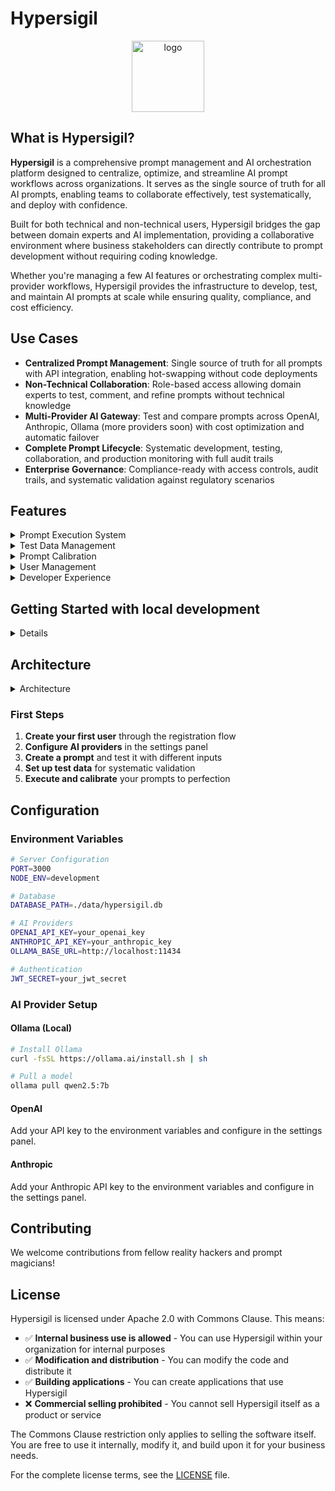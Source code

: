 # Hypersigil

<p align="center">
<img width="116" height="114" alt="logo" src="https://github.com/user-attachments/assets/929a4eee-e990-4f65-ba0e-aee2384924f7" />
</p>

## What is Hypersigil?

**Hypersigil** is a comprehensive prompt management and AI orchestration platform designed to centralize, optimize, and streamline AI prompt workflows across organizations. It serves as the single source of truth for all AI prompts, enabling teams to collaborate effectively, test systematically, and deploy with confidence.

Built for both technical and non-technical users, Hypersigil bridges the gap between domain experts and AI implementation, providing a collaborative environment where business stakeholders can directly contribute to prompt development without requiring coding knowledge. 

Whether you're managing a few AI features or orchestrating complex multi-provider workflows, Hypersigil provides the infrastructure to develop, test, and maintain AI prompts at scale while ensuring quality, compliance, and cost efficiency.

## Use Cases

- **Centralized Prompt Management**: Single source of truth for all prompts with API integration, enabling hot-swapping without code deployments
- **Non-Technical Collaboration**: Role-based access allowing domain experts to test, comment, and refine prompts without technical knowledge
- **Multi-Provider AI Gateway**: Test and compare prompts across OpenAI, Anthropic, Ollama (more providers soon) with cost optimization and automatic failover
- **Complete Prompt Lifecycle**: Systematic development, testing, collaboration, and production monitoring with full audit trails
- **Enterprise Governance**: Compliance-ready with access controls, audit trails, and systematic validation against regulatory scenarios

## Features

<details>
<summary>Prompt Execution System</summary>

- **Multi-Provider Support**: Execute prompts across Ollama, OpenAI, Anthropic, and other AI providers
- **Asynchronous Processing**: Background execution with real-time status tracking
- **Provider Health Monitoring**: Automatic failover and health checking
- **Execution Bundles**: Organize and track related prompt executions

</details>

<details>
<summary>Test Data Management</summary>

- **Systematic Testing**: Create test data groups for comprehensive prompt validation
- **Batch Execution**: Run prompts against multiple test cases simultaneously
- **Data Import**: Import test datasets from various formats (csv, markdown, json)
- **Result Analysis**: Compare outcomes across different test scenarios

</details>
<details>
<summary>Prompt Calibration</summary>

- **Intelligent Adjustment**: AI-powered prompt refinement based on execution results
- **Comment System**: Collaborative feedback and analysis of prompt performance
- **Version Control**: Track prompt evolution and performance over time

</details>
<details>
<summary>User Management</summary>

- **Role-Based Access**: Admin, user, and viewer roles with appropriate permissions
- **Invitation System**: Secure user onboarding with invitation links
- **API Key Management**: Centralized management of AI provider credentials
- **Collaborative Workflows**: Team-based prompt development and testing

</details>
<details>
<summary>Developer Experience</summary>

- **Type-Safe APIs**: Full TypeScript support with ts-typed-api
- **RESTful Architecture**: Clean, well-documented API endpoints
- **Extensible Design**: Plugin architecture for custom providers and features

</details>


## Getting Started with local development
<details><summary>Details</summary>

### Prerequisites
- Node.js 18+ 
- npm or yarn
- (Optional) Ollama for local AI models

### Installation

1. **Clone the repository**
   ```bash
   git clone <repository-url>
   cd hypersigil
   ```

2. **Install backend dependencies**
   ```bash
   cd backend
   npm install
   ```

3. **Install frontend dependencies**
   ```bash
   cd ../ui
   npm install
   ```

4. **Configure environment**
   ```bash
   cd ../backend
   cp .env.example .env
   # Edit .env with your configuration
   ```

5. **Start the development servers**
   
   Backend:
   ```bash
   cd backend
   npm run dev
   ```
   
   Frontend (in a new terminal):
   ```bash
   cd ui
   npm run dev
   ```

6. **Access the application**
   - Frontend: http://localhost:5173
   - Backend API: http://localhost:3000

</details>

## Architecture
<details>
<summary>Architecture</summary>

### Backend
- **Node.js/TypeScript**: Type-safe server implementation
- **Express.js**: RESTful API framework
- **SQLite**: Lightweight, embedded database
- **ts-typed-api**: Type-safe API definitions shared between frontend and backend

### Frontend
- **Vue 3**: Modern reactive framework with Composition API
- **TypeScript**: Full type safety across the application
- **Tailwind CSS**: Utility-first styling framework
- **shadcn/ui**: Beautiful, accessible component library

### AI Providers
- **Ollama**: Local AI model execution
- **OpenAI**: GPT models and embeddings
- **Anthropic**: Advanced reasoning and analysis
- **Extensible**: Plugin system for additional providers
</details>

### First Steps

1. **Create your first user** through the registration flow
2. **Configure AI providers** in the settings panel
3. **Create a prompt** and test it with different inputs
4. **Set up test data** for systematic validation
5. **Execute and calibrate** your prompts to perfection

## Configuration

### Environment Variables

```bash
# Server Configuration
PORT=3000
NODE_ENV=development

# Database
DATABASE_PATH=./data/hypersigil.db

# AI Providers
OPENAI_API_KEY=your_openai_key
ANTHROPIC_API_KEY=your_anthropic_key
OLLAMA_BASE_URL=http://localhost:11434

# Authentication
JWT_SECRET=your_jwt_secret
```

### AI Provider Setup

#### Ollama (Local)
```bash
# Install Ollama
curl -fsSL https://ollama.ai/install.sh | sh

# Pull a model
ollama pull qwen2.5:7b
```

#### OpenAI
Add your API key to the environment variables and configure in the settings panel.

#### Anthropic
Add your Anthropic API key to the environment variables and configure in the settings panel.

## Contributing

We welcome contributions from fellow reality hackers and prompt magicians!


## License

Hypersigil is licensed under Apache 2.0 with Commons Clause. This means:

- ✅ **Internal business use is allowed** - You can use Hypersigil within your organization for internal purposes
- ✅ **Modification and distribution** - You can modify the code and distribute it
- ✅ **Building applications** - You can create applications that use Hypersigil
- ❌ **Commercial selling prohibited** - You cannot sell Hypersigil itself as a product or service

The Commons Clause restriction only applies to selling the software itself. You are free to use it internally, modify it, and build upon it for your business needs.

For the complete license terms, see the [LICENSE](LICENSE) file.
